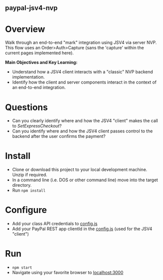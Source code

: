 paypal-jsv4-nvp
---------------

# Overview
Walk through an end-to-end "mark" integration using JSV4 via server NVP.  This flow uses an Order>Auth>Capture (sans the 'capture' within the current pages implemented here).

**Main Objectives and Key Learning:**
* Understand how a JSV4 client interacts with a "classic" NVP backend implementation.
* Identify how the client and server components interact in the context of an end-to-end integration.

# Questions
* Can you clearly identify where and how the JSV4 "client" makes the call to _SetExpressCheckout_?
* Can you identify where and how the JSV4 client passes control to the backend after the user confirms the payment?

# Install
* Clone or download this project to your local development machine. Unzip if required.
* In a command line (i.e. DOS or other command line) move into the target directory.
* Run `npm install`

# Configure
* Add your class API credentials to [config.js](./routes/config.js)
* Add your PayPal REST app clientId in the [config.js](./routes/config.js) (used for the  JSV4 "client")

# Run
* `npm start`
* Navigate using your favorite browser to [localhost:3000](http://localhost:3000)




